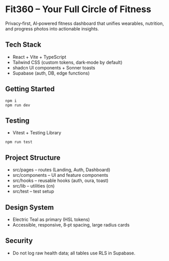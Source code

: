 # Fit360 – Your Full Circle of Fitness

Privacy‑first, AI‑powered fitness dashboard that unifies wearables, nutrition, and progress photos into actionable insights.

## Tech Stack
- React + Vite + TypeScript
- Tailwind CSS (custom tokens, dark‑mode by default)
- shadcn UI components + Sonner toasts
- Supabase (auth, DB, edge functions)

## Getting Started
```
npm i
npm run dev
```

## Testing
- Vitest + Testing Library
```
npm run test
```

## Project Structure
- src/pages – routes (Landing, Auth, Dashboard)
- src/components – UI and feature components
- src/hooks – reusable hooks (auth, oura, toast)
- src/lib – utilities (cn)
- src/test – test setup

## Design System
- Electric Teal as primary (HSL tokens)
- Accessible, responsive, 8‑pt spacing, large radius cards

## Security
- Do not log raw health data; all tables use RLS in Supabase.
